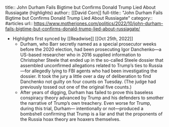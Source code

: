 title:: John Durham Fails Bigtime but Confirms Donald Trump Lied About Russiagate (highlights)
author:: [[David Corn]]
full-title:: "John Durham Fails Bigtime but Confirms Donald Trump Lied About Russiagate"
category:: #articles
url:: https://www.motherjones.com/politics/2022/10/john-durham-fails-bigtime-but-confirms-donald-trump-lied-about-russiagate/

- Highlights first synced by [[Readwise]] [[Oct 25th, 2022]]
	- Durham, who Barr secretly named as a special prosecutor weeks before the 2020 election, had been prosecuting Igor Danchenko—a US-based researcher who in 2016 supplied information to Christopher Steele that ended up in the so-called Steele dossier that assembled unconfirmed allegations related to Trump’s ties to Russia—for allegedly lying to FBI agents who had been investigating the dossier. It took the jury a little over a day of deliberation to find Danchenko not guilty on four counts on Tuesday. (The judge had previously tossed out one of the original five counts.)
	- After years of digging, Durham has failed to prove this baseless conspiracy theory advanced by Trump and his defenders to smother the narrative of Trump’s own treachery. Even worse for Trump, during this trial, Durham— intentionally or not—produced a bombshell confirming that Trump is a liar and that the proponents of the Russia hoax theory are hoaxers themselves.